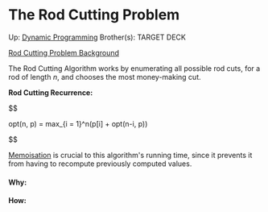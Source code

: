 # The Rod Cutting Problem

Up: [Dynamic Programming](dynamic_programming)
Brother(s):
TARGET DECK

[Rod Cutting Problem Background](rod_cutting_problem_background)

The Rod Cutting Algorithm works by enumerating all possible rod cuts, for a rod of length $n$, and chooses the most money-making cut.

**Rod Cutting Recurrence:**

$$

opt(n, p) = max_{i = 1}^n(p[i] + opt(n-i, p))










$$


[Memoisation](memoisation) is crucial to this algorithm's running time, since it prevents it from having to recompute previously computed values.






























#### Why:
#### How:









